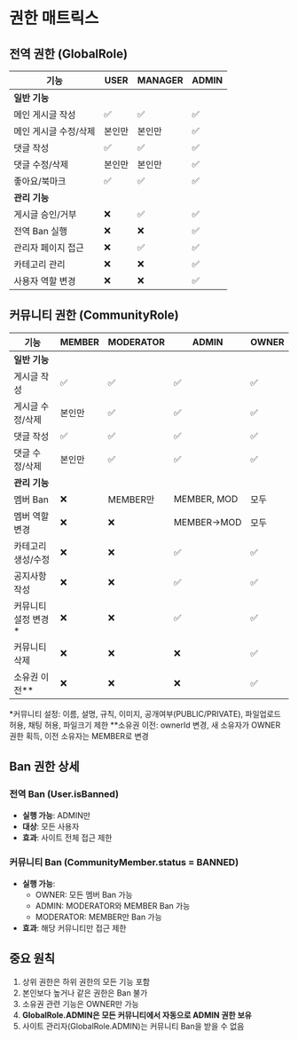 # 권한 매트릭스

## 전역 권한 (GlobalRole)

| 기능 | USER | MANAGER | ADMIN |
|------|------|---------|-------|
| **일반 기능** |
| 메인 게시글 작성 | ✅ | ✅ | ✅ |
| 메인 게시글 수정/삭제 | 본인만 | 본인만 | ✅ |
| 댓글 작성 | ✅ | ✅ | ✅ |
| 댓글 수정/삭제 | 본인만 | 본인만 | ✅ |
| 좋아요/북마크 | ✅ | ✅ | ✅ |
| **관리 기능** |
| 게시글 승인/거부 | ❌ | ✅ | ✅ |
| 전역 Ban 실행 | ❌ | ❌ | ✅ |
| 관리자 페이지 접근 | ❌ | ✅ | ✅ |
| 카테고리 관리 | ❌ | ❌ | ✅ |
| 사용자 역할 변경 | ❌ | ❌ | ✅ |

## 커뮤니티 권한 (CommunityRole)

| 기능 | MEMBER | MODERATOR | ADMIN | OWNER |
|------|--------|-----------|-------|-------|
| **일반 기능** |
| 게시글 작성 | ✅ | ✅ | ✅ | ✅ |
| 게시글 수정/삭제 | 본인만 | ✅ | ✅ | ✅ |
| 댓글 작성 | ✅ | ✅ | ✅ | ✅ |
| 댓글 수정/삭제 | 본인만 | ✅ | ✅ | ✅ |
| **관리 기능** |
| 멤버 Ban | ❌ | MEMBER만 | MEMBER, MOD | 모두 |
| 멤버 역할 변경 | ❌ | ❌ | MEMBER→MOD | 모두 |
| 카테고리 생성/수정 | ❌ | ❌ | ✅ | ✅ |
| 공지사항 작성 | ❌ | ❌ | ✅ | ✅ |
| 커뮤니티 설정 변경* | ❌ | ❌ | ✅ | ✅ |
| 커뮤니티 삭제 | ❌ | ❌ | ❌ | ✅ |
| 소유권 이전** | ❌ | ❌ | ❌ | ✅ |

*커뮤니티 설정: 이름, 설명, 규칙, 이미지, 공개여부(PUBLIC/PRIVATE), 파일업로드 허용, 채팅 허용, 파일크기 제한
**소유권 이전: ownerId 변경, 새 소유자가 OWNER 권한 획득, 이전 소유자는 MEMBER로 변경

## Ban 권한 상세

### 전역 Ban (User.isBanned)
- **실행 가능**: ADMIN만
- **대상**: 모든 사용자
- **효과**: 사이트 전체 접근 제한

### 커뮤니티 Ban (CommunityMember.status = BANNED)
- **실행 가능**: 
  - OWNER: 모든 멤버 Ban 가능
  - ADMIN: MODERATOR와 MEMBER Ban 가능
  - MODERATOR: MEMBER만 Ban 가능
- **효과**: 해당 커뮤니티만 접근 제한

## 중요 원칙
1. 상위 권한은 하위 권한의 모든 기능 포함
2. 본인보다 높거나 같은 권한은 Ban 불가
3. 소유권 관련 기능은 OWNER만 가능
4. **GlobalRole.ADMIN은 모든 커뮤니티에서 자동으로 ADMIN 권한 보유**
5. 사이트 관리자(GlobalRole.ADMIN)는 커뮤니티 Ban을 받을 수 없음